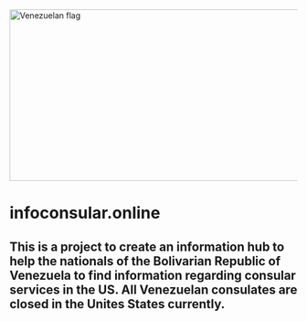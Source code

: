 <img src="https://user-images.githubusercontent.com/55994508/226018446-307c5202-45df-4898-875e-e4e4355909dc.jpg" alt="Venezuelan flag" width="600" height="300" title="Venezuelan flag">

# infoconsular.online

## This is a project to create an information hub to help the nationals of the Bolivarian Republic of Venezuela to find information regarding consular services in the US. All Venezuelan consulates are closed in the Unites States currently.
